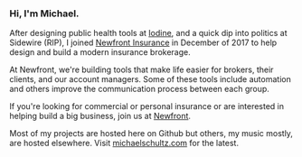 ### Hi, I'm Michael.

After designing public health tools at [Iodine](https://iodine.com), and a quick dip into politics at Sidewire (RIP), I joined [Newfront Insurance](https://newfront.com) in December of 2017 to help design and build a modern insurance brokerage.

At Newfront, we're building tools that make life easier for brokers, their clients, and our account managers. Some of these tools include automation and others improve the communication process between each group.

If you're looking for commercial or personal insurance or are interested in helping build a big business, join us at [Newfront](https://newfront.com).

Most of my projects are hosted here on Github but others, my music mostly, are hosted elsewhere. Visit [michaelschultz.com](https://michaelschultz.com) for the latest.
